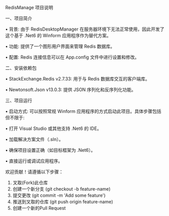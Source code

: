 RedisManage 项目说明

一、项目简介

•	背景: 由于 RedisDesktopManager 在服务器环境下无法正常使用，因此开发了这个基于 .Net6 的 Winform 应用程序作为替代方案。

•	功能: 提供了一个图形用户界面来管理 Redis 数据库。

•	配置: Redis 连接信息可以在 App.config 文件中进行设置和修改。

二、安装依赖包

•	StackExchange.Redis v2.7.33: 用于与 Redis 数据库交互的客户端库。

•	Newtonsoft.Json v13.0.3: 提供 JSON 序列化和反序列化功能。

三、项目运行

•	启动方式: 可以按照常规 Winform 应用程序的方式启动此项目。具体步骤包括但不限于:

•	打开 Visual Studio 或其他支持 .Net6 的 IDE。

•	加载解决方案文件（.sln）。

•	确保项目设置正确（如目标框架为 .Net6）。

•	直接运行或调试应用程序。

欢迎贡献！请遵循以下步骤：
1.	叉取(Fork)此仓库
2.	创建一个新分支 (git checkout -b feature-name)
3.	提交更改 (git commit -m 'Add some feature')
4.	推送到叉取的仓库 (git push origin feature-name)
5.	创建一个新的Pull Request
